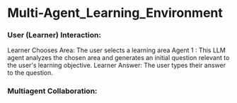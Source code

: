 # Multi-Agent_Learning_Environment

### User (Learner) Interaction:

Learner Chooses Area: The user selects a learning area 
Agent 1 : This LLM agent analyzes the chosen area and generates an initial question relevant to the user's learning objective.
Learner Answer: The user types their answer to the question.


### Multiagent Collaboration:

